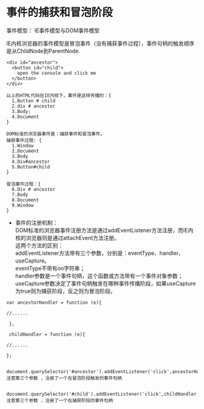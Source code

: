 # 事件的捕获和冒泡阶段

事件模型： IE事件模型与DOM事件模型  

IE内核浏览器的事件模型是冒泡事件（没有捕获事件过程），事件句柄的触发顺序是从ChildNode到ParentNode.  

```
<div id="ancestor">
  <button id="child">
    open the console and click me 
  </button>
</div>
```

```
以上的HTML代码在IE内核下，事件是这样传播的：{
  1.Button # child
  2.div # ancestor
  3.Body;
  4.Document
}
```

```
DOM标准的浏览器事件是：捕获事件和冒泡事件。
捕获事件过程: {
  1.Window
  2.Document
  3.Body
  4.Div#ancestor
  5.Button#child
}

冒泡事件过程：{
  6.Div # ancestor
  7.Body
  8.Document
  9.Window
}
```

- 事件的注册机制：  
  DOM标准的浏览器事件注册方法是通过addEventListener方法注册，而IE内核的浏览器则是通过attachEvent方法注册。   
  这两个方法的区别：  
  addEventListener方法带有三个参数，分别是：eventType、handler、useCapture。   
  eventType不带有on字符串；   
  handler参数是一个事件句柄，这个函数或方法带有一个事件对象参数；   
  useCapture参数决定了事件句柄触发在哪种事件传播阶段，如果useCapture为true则为捕获阶段，反之则为冒泡阶段。   

```
var ancestorHandler = function (e){ 

//...... 

 }, 

 childHandler = function (e){ 

//...... 

}; 

 document.querySelector('#ancestor').addEventListener('click',ancestorHandler,false);//注意第三个参数 ，注册了一个在冒泡阶段触发的事件句柄

 document.querySelector('#child').addEventListener('click',childHandler,true);//注意第三个参数 ，注册了一个在捕获阶段的事件句柄
```
